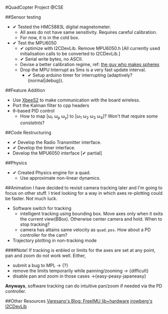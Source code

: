 #QuadCopter Project @CSE

##Sensor testing
* ✔ Tested the HMC5883L digital magnetometer.
    - All axes do not have same sensitivity. Requires careful calibration.
    - For now, it is in the cold box.
* ✔ Test the MPU6050
    - ✔ optimize with I2CDevLib. Remove MPU6050.h [All currently used initialisation calls to be converted to I2CDevLib.]
    - ✔ Serial write bytes, no ASCII.
    - Devise a better calibration regime, ref: [the guy who makes spheres](http://www.varesano.net/blog/fabio/freeimu-gui-now-making-nice-3d-spheres)
    - Drop the MPU Interrupt as 5ms is a very fast update interval.
        + ✔ Setup arduino timer for interrupting (adaptively? {normal|debug}).

##Feature Addition
* Use [XbeeS2](http://www.digi.com/support/productdetail?pid=3430&osvid=0&type=documentation) to make communication with the board wireless.
* Port the Kalman filter to cpp headers
* θ-based PID control
  -  How to map [ω<sub>r</sub> ω<sub>p</sub> ω<sub>y</sub>] to [ω<sub>1</sub> ω<sub>2</sub> ω<sub>3</sub> ω<sub>4</sub>]? Won't that require some *constatnts*?

##Code Restructuring
* ✔ Develop the Radio Transmitter interface.
* ✔ Develop the timer interface.
* Develop the MPU6050 interface [✔ partial]

##Physics
* ✔ Created Physics engine for a quad.
    - Use approximate non-linear dynamics.

##Animation
I have decided to revisit camera tracking later and I'm going to focus on other stuff. I tried looking for a way in which axes re-plotting could be faster. Not much luck.
* Software switch for tracking
    - intelligent tracking using bounding box. Move axes only when it exits the current view(BBox). Otherwise center camera and hold. When to stop tracking?
    - camera has attains same velocity as `quad.pos`. How about a PD controller for the cam?
* Trajectory plotting in non-tracking mode

####Note!
If tracking is enbled or limits for the axes are set at any point, pan and zoom do not work well. Either,

* submit a bug to MPL -> {?}
* remove the limits temporarily while panning/zooming -> {difficult}
* disable pan and zoom in those cases ->{easy-peasy-japaneasy}

**Anyways**, software tracking can do intuitive pan/zoom if needed via the PD controller.

##Other Resources
[Varesano's Blog: FreeIMU lib+hardware](http://www.varesano.net/projects/hardware/FreeIMU)
[jrowberg's I2CDevLib](https://github.com/jrowberg/i2cdevlib)